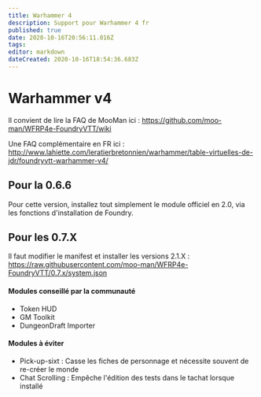 ```yaml
---
title: Warhammer 4
description: Support pour Warhammer 4 fr
published: true
date: 2020-10-16T20:56:11.016Z
tags: 
editor: markdown
dateCreated: 2020-10-16T18:54:36.683Z
---
```


# Warhammer v4

Il convient de lire la FAQ de MooMan ici : https://github.com/moo-man/WFRP4e-FoundryVTT/wiki

Une FAQ complémentaire en FR ici : http://www.lahiette.com/leratierbretonnien/warhammer/table-virtuelles-de-jdr/foundryvtt-warhammer-v4/

## Pour la 0.6.6

Pour cette version, installez tout simplement le module officiel en 2.0, via les fonctions d'installation de Foundry.

## Pour les 0.7.X

Il faut modifier le manifest et installer les versions 2.1.X : https://raw.githubusercontent.com/moo-man/WFRP4e-FoundryVTT/0.7.x/system.json

#### Modules conseillé par la communauté

- Token HUD
- GM Toolkit
- DungeonDraft Importer

#### Modules à éviter

 - Pick-up-sixt : Casse les fiches de personnage et nécessite souvent de re-créer le monde
 - Chat Scrolling : Empêche l'édition des tests dans le tachat lorsque installé
 